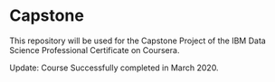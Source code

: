 # Capstone
This repository will be used for the Capstone Project of the IBM Data Science Professional Certificate on Coursera.

Update:
Course Successfully completed in March 2020.

